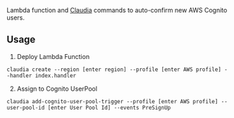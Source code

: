 Lambda function and [Claudia](https://claudiajs.com) commands to auto-confirm new AWS Cognito users.

## Usage

1. Deploy Lambda Function

`claudia create --region [enter region] --profile [enter AWS profile] --handler index.handler`

2. Assign to Cognito UserPool

`claudia add-cognito-user-pool-trigger --profile [enter AWS profile] --user-pool-id [enter User Pool Id] --events PreSignUp`
